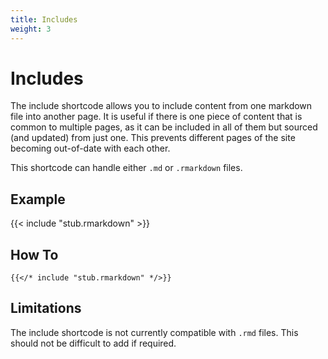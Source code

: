 ```yaml
---
title: Includes
weight: 3
---
```


# Includes

The include shortcode allows you to include content from one markdown file into another page. It is useful if there is one piece of content that is common to multiple pages, as it can be included in all of them but sourced (and updated) from just one. This prevents different pages of the site becoming out-of-date with each other.

This shortcode can handle either `.md` or `.rmarkdown` files.

## Example

{{< include "stub.rmarkdown" >}}


## How To
```tpl
{{</* include "stub.rmarkdown" */>}}
```

## Limitations

The include shortcode is not currently compatible with `.rmd` files. This should not be difficult to add if required.